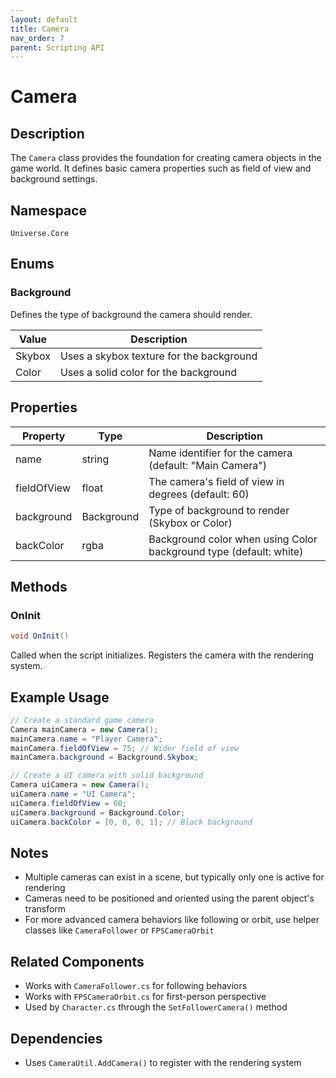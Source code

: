 ```yaml
---
layout: default
title: Camera
nav_order: 7
parent: Scripting API
---
```

# Camera

## Description
The `Camera` class provides the foundation for creating camera objects in the game world. It defines basic camera properties such as field of view and background settings.

## Namespace
`Universe.Core`

## Enums

### Background
Defines the type of background the camera should render.

| Value | Description |
|-------|-------------|
| Skybox | Uses a skybox texture for the background |
| Color | Uses a solid color for the background |

## Properties

| Property    | Type       | Description                                                        |
|-------------|------------|--------------------------------------------------------------------|
| name        | string     | Name identifier for the camera (default: "Main Camera")            |
| fieldOfView | float      | The camera's field of view in degrees (default: 60)                |
| background  | Background | Type of background to render (Skybox or Color)                     |
| backColor   | rgba       | Background color when using Color background type (default: white) |

## Methods

### OnInit
```csharp
void OnInit()
```
Called when the script initializes. Registers the camera with the rendering system.

## Example Usage
```csharp
// Create a standard game camera
Camera mainCamera = new Camera();
mainCamera.name = "Player Camera";
mainCamera.fieldOfView = 75; // Wider field of view
mainCamera.background = Background.Skybox;

// Create a UI camera with solid background
Camera uiCamera = new Camera();
uiCamera.name = "UI Camera";
uiCamera.fieldOfView = 60;
uiCamera.background = Background.Color;
uiCamera.backColor = [0, 0, 0, 1]; // Black background
```

## Notes
- Multiple cameras can exist in a scene, but typically only one is active for rendering
- Cameras need to be positioned and oriented using the parent object's transform
- For more advanced camera behaviors like following or orbit, use helper classes like `CameraFollower` or `FPSCameraOrbit`

## Related Components
- Works with `CameraFollower.cs` for following behaviors
- Works with `FPSCameraOrbit.cs` for first-person perspective
- Used by `Character.cs` through the `SetFollowerCamera()` method

## Dependencies
- Uses `CameraUtil.AddCamera()` to register with the rendering system
